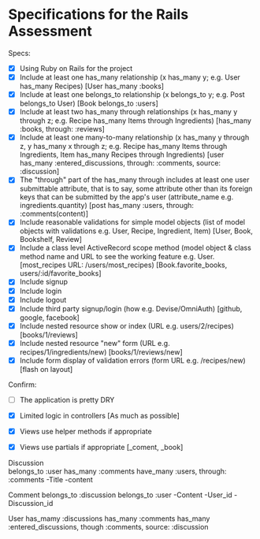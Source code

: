 # Specifications for the Rails Assessment

Specs:
- [x] Using Ruby on Rails for the project
- [x] Include at least one has_many relationship (x has_many y; e.g. User has_many Recipes) [User has_many :books] 
- [x] Include at least one belongs_to relationship (x belongs_to y; e.g. Post belongs_to User) [Book belongs_to :users]
- [x] Include at least two has_many through relationships (x has_many y through z; e.g. Recipe has_many Items through Ingredients) [has_many :books, through: :reviews]
- [x] Include at least one many-to-many relationship (x has_many y through z, y has_many x through z; e.g. Recipe has_many Items through Ingredients, Item has_many Recipes through Ingredients) [user has_many :entered_discussions, through: :comments, source: :discussion]
- [x] The "through" part of the has_many through includes at least one user submittable attribute, that is to say, some attribute other than its foreign keys that can be submitted by the app's user (attribute_name e.g. ingredients.quantity) [post has_many :users, through: :comments(content)]
- [x] Include reasonable validations for simple model objects (list of model objects with validations e.g. User, Recipe, Ingredient, Item) [User, Book, Bookshelf, Review]
- [x] Include a class level ActiveRecord scope method (model object & class method name and URL to see the working feature e.g. User. [most_recipes URL: /users/most_recipes) [Book.favorite_books, users/:id/favorite_books]
- [x] Include signup
- [x] Include login
- [x] Include logout
- [x] Include third party signup/login (how e.g. Devise/OmniAuth) [github, google, facebook]
- [x] Include nested resource show or index (URL e.g. users/2/recipes) [books/1/reviews]
- [x] Include nested resource "new" form (URL e.g. recipes/1/ingredients/new) [books/1/reviews/new]
- [x] Include form display of validation errors (form URL e.g. /recipes/new) [flash on layout]

Confirm:
- [ ] The application is pretty DRY
- [x] Limited logic in controllers [As much as possible]
- [x] Views use helper methods if appropriate
- [x] Views use partials if appropriate [_coment, _book]


Discussion  
belongs_to :user
has_many :comments
have_many :users, through: :comments
-Title 
-content 

Comment 
belongs_to :discussion
belongs_to :user
-Content
-User_id
-Discussion_id 

User 
has_mamy :discussions 
has_many :comments
has_many :entered_discussions, though :comments, source: :discussion
